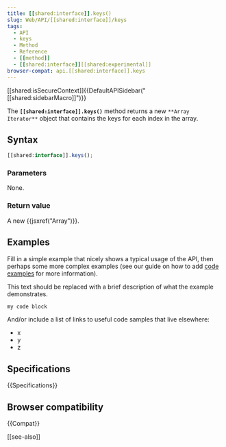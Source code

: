 ```yaml
---
title: [[shared:interface]].keys()
slug: Web/API/[[shared:interface]]/keys
tags:
  - API
  - keys
  - Method
  - Reference
  - [[method]]
  - [[shared:interface]][[shared:experimental]]
browser-compat: api.[[shared:interface]].keys
---
```

[[shared:isSecureContext]]{{DefaultAPISidebar("[[shared:sidebarMacro]]")}}

The **`[[shared:interface]].keys()`** method returns a new `**Array Iterator**` object that contains the keys for each index in the array.

## Syntax

```js
[[shared:interface]].keys();
```

### Parameters

None.

### Return value

A new {{jsxref("Array")}}.

## Examples

Fill in a simple example that nicely shows a typical usage of the API, then perhaps some more complex examples (see our guide on how to add [code examples](/en-US/docs/MDN/Contribute/Structures/Code_examples) for more information).

This text should be replaced with a brief description of what the example demonstrates.

```js
my code block
```

And/or include a list of links to useful code samples that live elsewhere:

*   x
*   y
*   z

## Specifications

{{Specifications}}

## Browser compatibility

{{Compat}}

[[see-also]]
